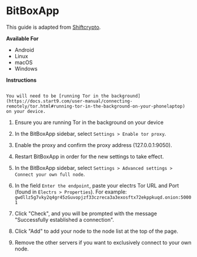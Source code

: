 # BitBoxApp

This guide is adapted from <a href="https://shiftcrypto.support/help/en-us/14-privacy/29-how-to-connect-the-bitboxapp-to-my-own-full-node" target="_blank">Shiftcrypto</a>.

**Available For**

- Android
- Linux
- macOS
- Windows

**Instructions**

```admonish note

You will need to be [running Tor in the background](https://docs.start9.com/user-manual/connecting-remotely/tor.html#running-tor-in-the-background-on-your-phonelaptop) on your device.

```

1. Ensure you are running Tor in the background on your device

1. In the BitBoxApp sidebar, select `Settings > Enable tor proxy`.

1. Enable the proxy and confirm the proxy address (127.0.0.1:9050).

1. Restart BitBoxApp in order for the new settings to take effect.

1. In the BitBoxApp sidebar, select `Settings > Advanced settings > Connect your own full node`.

1. In the field `Enter the endpoint`, paste your electrs Tor URL and Port (found in `Electrs > Properties`). For example: `gwdllz5g7vky2q4gr45zGuvopjzf33czreca3a3exosftx72ekppkuqd.onion:50001`

1. Click "Check", and you will be prompted with the message "Successfully established a connection".

1. Click "Add" to add your node to the node list at the top of the page.

1. Remove the other servers if you want to exclusively connect to your own node.

